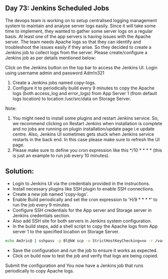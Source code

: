 ## Day 73: Jenkins Scheduled Jobs

The devops team is working on to setup centralised logging management system to maintain and analyse server logs easily. Since it will take some time to implement, they wanted to gather some server logs on a regular basis. At least one of the app servers is having issues with the Apache server. The team needs Apache logs so that they can identify and troubleshoot the issues easily if they arise. So they decided to create a Jenkins job to collect logs from the server. Please create/configure a Jenkins job as per details mentioned below:

Click on the Jenkins button on the top bar to access the Jenkins UI. Login using username admin and password Adm!n321
1. Create a Jenkins jobs named copy-logs.
2. Configure it to periodically build every 9 minutes to copy the Apache logs (both access_log and error_logs) from App Server 1 (from default logs location) to location /usr/src/data on Storage Server.

Note:
1. You might need to install some plugins and restart Jenkins service. So, we recommend clicking on Restart Jenkins when installation is complete and no jobs are running on plugin installation/update page i.e update centre. Also, Jenkins UI sometimes gets stuck when Jenkins service restarts in the back end. In this case please make sure to refresh the UI page.
2. Please make sure to define you cron expression like this */10 * * * * (this is just an example to run job every 10 minutes).

## Solution:

- Login to Jenkins UI via the credentials provided in the instructions.
- Install necessary plugins like SSH plugin to enable SSH connections.
- Create a new job named 'copy-logs'.
- Enable Build periodically and set the cron expression to 'H/9 * * * *' to run the job every 9 minutes.
- Configure SSH credentials for the App server and Storage server in Jenkins credentials section.
- Also add SSH site for both servers in Jenkins system configuration.
- In the build steps, add a shell script to copy the Apache logs from App server 1 to the specified location on Storage Server.
```bash
echo Am3ric@ | sshpass -p Bl@kW scp -o StrictHostKeyChecking=no -r /var/log/httpd/* natasha@ststor01:/usr/src/data/
```
- Save the configuration and run the job to ensure it works as expected. 
- Click on build now to test the job and verify that logs are being copied. 

Submit the configuration and You now have a Jenkins job that runs periodically to copy Apache logs.
